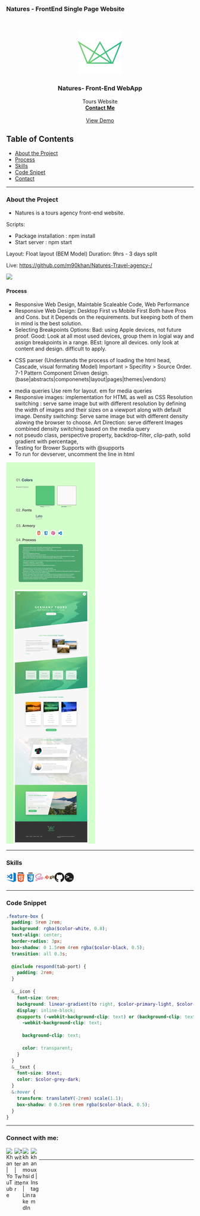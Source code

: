 ### Natures - FrontEnd Single Page Website

<br />
<p align="center">
  <a href="https://github.com/m90khan/Natures-Travel-agency-/">
    <img src="./img/favicon.png" alt="Logo" width="120" height="120">
  </a>

  <h3 align="center">Natures-  Front-End WebApp  </h3>

  <p align="center">
Tours Website <br />
    <a href="m90khan@gmail.com"><strong>Contact Me</strong></a>
    <br />
    <br />
    <a href="https://github.com/m90khan/Natures-Travel-agency-/">View Demo</a>
    
   </p>
</p>

## Table of Contents

- [About the Project](#about-the-project)
- [Process](#process)
- [Skills](#skills)
- [Code Snipet](#code)
- [Contact](#Contact)

---

### About the Project

- Natures is a tours agency front-end website.

Scripts:

- Package installation : npm install
- Start server : npm start

Layout: Float layout (BEM Model)
Duration: 9hrs - 3 days split

Live: https://github.com/m90khan/Natures-Travel-agency-/

<img src="/img/Natures.gif">
 
#### Process

- Responsive Web Design, Maintable Scaleable Code, Web Performance
- Responsive Web Design: Desktop First vs Mobile First
  Both have Pros and Cons. but it Depends on the requirements. but keeping both of them in mind is the best solution.
- Selecting Breakpoints Options:
  Bad: using Apple devices, not future proof.
  Good: Look at all most used devices, group them in logial way and assign breakpoints in a range.
  BEst: Ignore all devices. only look at content and design. difficult to apply.

* CSS parser (Understands the process of loading the html head, Cascade, visual formating Model)
  Important > Specifity > Source Order.
  7-1 Pattern Component Driven design.
  (base|abstracts|componenets|layout|pages|themes|vendors)

- media queries Use rem for layout. em for media queries
- Responsive images: implementation for HTML as well as CSS
  Resolution switching : serve same image but with different resolution by defining the width of images and their sizes on a viewport along with default image.
  Density switching: Serve same image but with different density alowing the browser to choose.
  Art Direction: serve different Images combined density switching based on the media query
- not pseudo class, perspective property, backdrop-filter, clip-path, solid gradient with percentage,
- Testing for Brower Supports with @supports
- To run for devserver, uncomment the line in html <!-- <link rel="stylesheet" href="icons/styles.css" /> -->

<img src="./img/Natures.jpg" alt="" />

---

### Skills

[<img align="left" alt="Visual Studio Code" width="26px" src="https://raw.githubusercontent.com/github/explore/80688e429a7d4ef2fca1e82350fe8e3517d3494d/topics/visual-studio-code/visual-studio-code.png" />][youtube]
[<img align="left" alt="HTML5" width="26px" src="https://raw.githubusercontent.com/github/explore/80688e429a7d4ef2fca1e82350fe8e3517d3494d/topics/html/html.png" />][youtube]
[<img align="left" alt="CSS3" width="26px" src="https://raw.githubusercontent.com/github/explore/80688e429a7d4ef2fca1e82350fe8e3517d3494d/topics/css/css.png" />][youtube]
[<img align="left" alt="Sass" width="26px" src="https://raw.githubusercontent.com/github/explore/80688e429a7d4ef2fca1e82350fe8e3517d3494d/topics/sass/sass.png" />][youtube]
[<img align="left" alt="Git" width="26px" src="https://raw.githubusercontent.com/github/explore/80688e429a7d4ef2fca1e82350fe8e3517d3494d/topics/git/git.png" />][youtube]
[<img align="left" alt="GitHub" width="26px" src="https://raw.githubusercontent.com/github/explore/78df643247d429f6cc873026c0622819ad797942/topics/github/github.png" />][youtube]
[<img align="left" alt="Terminal" width="26px" src="https://raw.githubusercontent.com/github/explore/80688e429a7d4ef2fca1e82350fe8e3517d3494d/topics/terminal/terminal.png" />][youtube]
<br />
<br />

---

### Code Snippet

```scss
.feature-box {
  padding: 5rem 2rem;
  background: rgba($color-white, 0.8);
  text-align: center;
  border-radius: 3px;
  box-shadow: 0 1.5rem 4rem rgba($color-black, 0.5);
  transition: all 0.3s;

  @include respond(tab-port) {
    padding: 2rem;
  }

  &__icon {
    font-size: 6rem;
    background: linear-gradient(to right, $color-primary-light, $color-primary-dark);
    display: inline-block;
    @supports (-webkit-background-clip: text) or (background-clip: text) {
      -webkit-background-clip: text;

      background-clip: text;

      color: transparent;
    }
  }
  &__text {
    font-size: $text;
    color: $color-grey-dark;
  }
  &:hover {
    transform: translateY(-2rem) scale(1.1);
    box-shadow: 0 0.5rem 6rem rgba($color-black, 0.5);
  }
}
```

---

### Connect with me:

[<img align="left" alt="Khan | YouTube" width="22px" src="https://cdn.jsdelivr.net/npm/simple-icons@v3/icons/youtube.svg" />][youtube]

[<img align="left" alt="twitter | Twitter" width="22px" src="https://cdn.jsdelivr.net/npm/simple-icons@v3/icons/twitter.svg" />][twitter]
[<img align="left" alt="khanmohsinx | LinkedIn" width="22px" src="https://cdn.jsdelivr.net/npm/simple-icons@v3/icons/linkedin.svg" />][linkedin]
[<img align="left" alt="khanuxd | Instagram" width="22px" src="https://cdn.jsdelivr.net/npm/simple-icons@v3/icons/instagram.svg" />][instagram]
<br />

---

[youtube]: https://www.youtube.com/channel/UC96rVfdTKsjZpREnH6CaCOw
[twitter]: https://twitter.com/m90khan
[linkedin]: www.linkedin.com/in/uxdkhan
[instagram]: https://www.instagram.com/uxd.khan/

